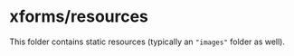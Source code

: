 # xforms/resources

This folder contains static resources (typically an `"images"` folder as well).
